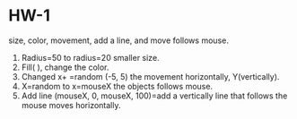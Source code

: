 # HW-1
size, color, movement, add a line, and move follows mouse.
1. Radius=50 to radius=20 smaller size.
2. Fill(   ), change the color.
3. Changed x+ =random (-5, 5) the movement horizontally, Y(vertically).
4. X=random to x=mouseX the objects follows mouse.
5. Add line (mouseX, 0, mouseX, 100)=add a vertically line that follows the mouse moves horizontally.
